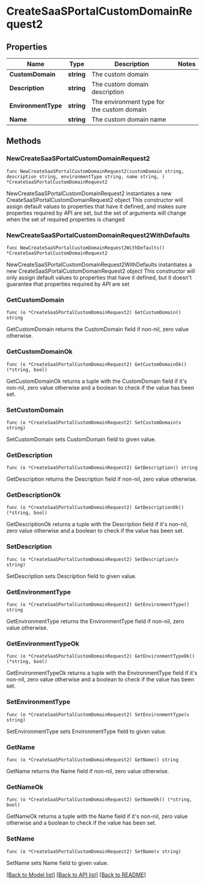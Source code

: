 # CreateSaaSPortalCustomDomainRequest2

## Properties

Name | Type | Description | Notes
------------ | ------------- | ------------- | -------------
**CustomDomain** | **string** | The custom domain | 
**Description** | **string** | The custom domain description | 
**EnvironmentType** | **string** | The environment type for the custom domain | 
**Name** | **string** | The custom domain name | 

## Methods

### NewCreateSaaSPortalCustomDomainRequest2

`func NewCreateSaaSPortalCustomDomainRequest2(customDomain string, description string, environmentType string, name string, ) *CreateSaaSPortalCustomDomainRequest2`

NewCreateSaaSPortalCustomDomainRequest2 instantiates a new CreateSaaSPortalCustomDomainRequest2 object
This constructor will assign default values to properties that have it defined,
and makes sure properties required by API are set, but the set of arguments
will change when the set of required properties is changed

### NewCreateSaaSPortalCustomDomainRequest2WithDefaults

`func NewCreateSaaSPortalCustomDomainRequest2WithDefaults() *CreateSaaSPortalCustomDomainRequest2`

NewCreateSaaSPortalCustomDomainRequest2WithDefaults instantiates a new CreateSaaSPortalCustomDomainRequest2 object
This constructor will only assign default values to properties that have it defined,
but it doesn't guarantee that properties required by API are set

### GetCustomDomain

`func (o *CreateSaaSPortalCustomDomainRequest2) GetCustomDomain() string`

GetCustomDomain returns the CustomDomain field if non-nil, zero value otherwise.

### GetCustomDomainOk

`func (o *CreateSaaSPortalCustomDomainRequest2) GetCustomDomainOk() (*string, bool)`

GetCustomDomainOk returns a tuple with the CustomDomain field if it's non-nil, zero value otherwise
and a boolean to check if the value has been set.

### SetCustomDomain

`func (o *CreateSaaSPortalCustomDomainRequest2) SetCustomDomain(v string)`

SetCustomDomain sets CustomDomain field to given value.


### GetDescription

`func (o *CreateSaaSPortalCustomDomainRequest2) GetDescription() string`

GetDescription returns the Description field if non-nil, zero value otherwise.

### GetDescriptionOk

`func (o *CreateSaaSPortalCustomDomainRequest2) GetDescriptionOk() (*string, bool)`

GetDescriptionOk returns a tuple with the Description field if it's non-nil, zero value otherwise
and a boolean to check if the value has been set.

### SetDescription

`func (o *CreateSaaSPortalCustomDomainRequest2) SetDescription(v string)`

SetDescription sets Description field to given value.


### GetEnvironmentType

`func (o *CreateSaaSPortalCustomDomainRequest2) GetEnvironmentType() string`

GetEnvironmentType returns the EnvironmentType field if non-nil, zero value otherwise.

### GetEnvironmentTypeOk

`func (o *CreateSaaSPortalCustomDomainRequest2) GetEnvironmentTypeOk() (*string, bool)`

GetEnvironmentTypeOk returns a tuple with the EnvironmentType field if it's non-nil, zero value otherwise
and a boolean to check if the value has been set.

### SetEnvironmentType

`func (o *CreateSaaSPortalCustomDomainRequest2) SetEnvironmentType(v string)`

SetEnvironmentType sets EnvironmentType field to given value.


### GetName

`func (o *CreateSaaSPortalCustomDomainRequest2) GetName() string`

GetName returns the Name field if non-nil, zero value otherwise.

### GetNameOk

`func (o *CreateSaaSPortalCustomDomainRequest2) GetNameOk() (*string, bool)`

GetNameOk returns a tuple with the Name field if it's non-nil, zero value otherwise
and a boolean to check if the value has been set.

### SetName

`func (o *CreateSaaSPortalCustomDomainRequest2) SetName(v string)`

SetName sets Name field to given value.



[[Back to Model list]](../README.md#documentation-for-models) [[Back to API list]](../README.md#documentation-for-api-endpoints) [[Back to README]](../README.md)


